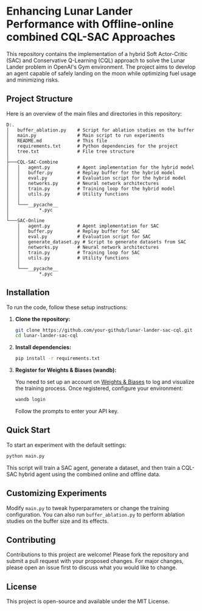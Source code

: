 # Enhancing Lunar Lander Performance with Offline-online combined CQL-SAC Approaches

This repository contains the implementation of a hybrid Soft Actor-Critic (SAC) and Conservative Q-Learning (CQL) approach to solve the Lunar Lander problem in OpenAI's Gym environment. The project aims to develop an agent capable of safely landing on the moon while optimizing fuel usage and minimizing risks.

## Project Structure

Here is an overview of the main files and directories in this repository:

```plaintext
D:.
│   buffer_ablation.py    # Script for ablation studies on the buffer
│   main.py               # Main script to run experiments
│   README.md             # This file
│   requirements.txt      # Python dependencies for the project
│   tree.txt              # File tree structure
│
├───CQL-SAC-Combine
│   │   agent.py          # Agent implementation for the hybrid model
│   │   buffer.py         # Replay buffer for the hybrid model
│   │   eval.py           # Evaluation script for the hybrid model
│   │   networks.py       # Neural network architectures
│   │   train.py          # Training loop for the hybrid model
│   │   utils.py          # Utility functions
│   │
│   └───__pycache__
│           *.pyc
│
└───SAC-Online
    │   agent.py          # Agent implementation for SAC
    │   buffer.py         # Replay buffer for SAC
    │   eval.py           # Evaluation script for SAC
    │   generate_dataset.py # Script to generate datasets from SAC
    │   networks.py       # Neural network architectures
    │   train.py          # Training loop for SAC
    │   utils.py          # Utility functions
    │
    └───__pycache__
            *.pyc
```

## Installation

To run the code, follow these setup instructions:

1. **Clone the repository:**

   ```bash
   git clone https://github.com/your-github/lunar-lander-sac-cql.git
   cd lunar-lander-sac-cql
   ```

2. **Install dependencies:**

   ```bash
   pip install -r requirements.txt
   ```

3. **Register for Weights & Biases (wandb):**

   You need to set up an account on [Weights & Biases](https://wandb.ai) to log and visualize the training process. Once registered, configure your environment:

   ```bash
   wandb login
   ```

   Follow the prompts to enter your API key.

## Quick Start

To start an experiment with the default settings:

```bash
python main.py
```

This script will train a SAC agent, generate a dataset, and then train a CQL-SAC hybrid agent using the combined online and offline data.

## Customizing Experiments

Modify `main.py` to tweak hyperparameters or change the training configuration. You can also run `buffer_ablation.py` to perform ablation studies on the buffer size and its effects.

## Contributing

Contributions to this project are welcome! Please fork the repository and submit a pull request with your proposed changes. For major changes, please open an issue first to discuss what you would like to change.

## License

This project is open-source and available under the MIT License.
